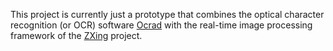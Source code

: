 This project is currently just a prototype that combines the optical character recognition (or OCR) software [Ocrad](http://www.gnu.org/software/ocrad) with the real-time image processing framework of the [ZXing](http://code.google.com/p/zxing) project.